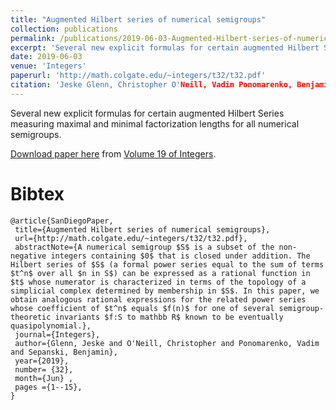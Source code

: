```yaml
---
title: "Augmented Hilbert series of numerical semigroups"
collection: publications
permalink: /publications/2019-06-03-Augmented-Hilbert-series-of-numerical-semigroups
excerpt: 'Several new explicit formulas for certain augmented Hilbert Series measuring maximal and minimal factorization lengths for all numerical semigroups.'
date: 2019-06-03
venue: 'Integers'
paperurl: 'http://math.colgate.edu/~integers/t32/t32.pdf'
citation: 'Jeske Glenn, Christopher O'Neill, Vadim Ponomarenko, Benjamin Sepanski (2019). &quot;Augmented Hilbert series of numerical semigroups.&quot; <i>Integers</i>. Integers 19 (June 3, 2019), #A32.'
---
```


Several new explicit formulas for certain augmented Hilbert Series measuring maximal and minimal factorization lengths for all numerical semigroups.

[Download paper here](http://math.colgate.edu/~integers/t32/t32.pdf) from [Volume 19 of Integers](http://math.colgate.edu/~integers/vol19.html).

# Bibtex

```
@article{SanDiegoPaper,
 title={Augmented Hilbert series of numerical semigroups},
 url={http://math.colgate.edu/~integers/t32/t32.pdf},
 abstractNote={A numerical semigroup $S$ is a subset of the non-negative integers containing $0$ that is closed under addition. The Hilbert series of $S$ (a formal power series equal to the sum of terms $t^n$ over all $n in S$) can be expressed as a rational function in $t$ whose numerator is characterized in terms of the topology of a simplicial complex determined by membership in $S$. In this paper, we obtain analogous rational expressions for the related power series whose coefficient of $t^n$ equals $f(n)$ for one of several semigroup-theoretic invariants $f:S to mathbb R$ known to be eventually quasipolynomial.},
 journal={Integers},
 author={Glenn, Jeske and O'Neill, Christopher and Ponomarenko, Vadim and Sepanski, Benjamin},
 year={2019}, 
 number= {32},
 month={Jun} ,
 pages ={1--15},
}
```
